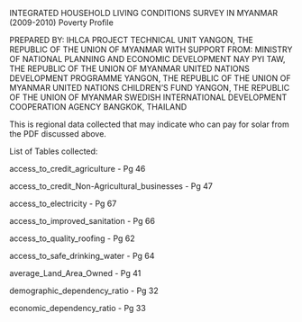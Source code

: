INTEGRATED HOUSEHOLD LIVING CONDITIONS
SURVEY IN MYANMAR (2009-2010)
Poverty Profile

PREPARED BY:
IHLCA PROJECT TECHNICAL UNIT
YANGON, THE REPUBLIC OF THE UNION OF MYANMAR
WITH SUPPORT FROM:
MINISTRY OF NATIONAL PLANNING AND ECONOMIC DEVELOPMENT
NAY PYI TAW, THE REPUBLIC OF THE UNION OF MYANMAR
UNITED NATIONS DEVELOPMENT PROGRAMME
YANGON, THE REPUBLIC OF THE UNION OF MYANMAR
UNITED NATIONS CHILDREN’S FUND
YANGON, THE REPUBLIC OF THE UNION OF MYANMAR
SWEDISH INTERNATIONAL DEVELOPMENT COOPERATION AGENCY
BANGKOK, THAILAND

This is regional data collected that may indicate who can pay for solar from the PDF discussed above.  

List of Tables collected:

access_to_credit_agriculture - Pg 46

access_to_credit_Non-Agricultural_businesses - Pg 47

access_to_electricity - Pg 67

access_to_improved_sanitation - Pg 66

access_to_quality_roofing - Pg 62

access_to_safe_drinking_water - Pg 64

average_Land_Area_Owned - Pg 41 

demographic_dependency_ratio - Pg 32

economic_dependency_ratio - Pg 33

